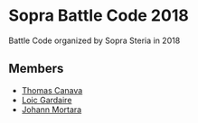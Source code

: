 # Sopra Battle Code 2018
Battle Code organized by Sopra Steria in 2018

## Members
 * [Thomas Canava](mailto:tomcorse2@gmail.com)
 * [Loic Gardaire](mailto:loic.gardaire@gmail.com)
 * [Johann Mortara](mailto:johann.mortara@gmail.com)